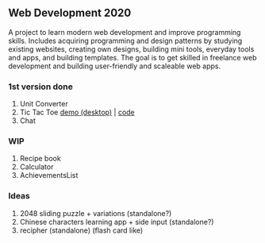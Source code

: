 ## Web Development 2020
A project to learn modern web development and improve programming skills. Includes acquiring programming and design patterns by studying existing websites, creating own designs, building mini tools, everyday tools and apps, and building templates. The goal is to get skilled in freelance web development and building user-friendly and scaleable web apps.

### 1st version done
1. Unit Converter
2. Tic Tac Toe [demo (desktop)](https://str4ywolf.github.io/tic-tac-toe/) | [code](https://github.com/Str4yWolf/tic-tac-toe)
3. Chat


### WIP
1. Recipe book
2. Calculator
3. AchievementsList


### Ideas
1. 2048 sliding puzzle + variations (standalone?)
2. Chinese characters learning app + side input (standalone?)
3. recipher (standalone) (flash card like)
